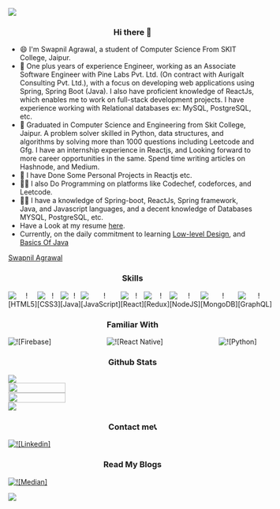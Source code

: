 ![](https://komarev.com/ghpvc/?username=your-code123-tech&style=flat-square&label=VIEWS)

<div align="center">
  
### Hi there 👋
  
 </div>
 
* 😄 I'm Swapnil Agrawal, a student of Computer Science From SKIT College, Jaipur.
* 🚐 One plus years of experience Engineer, working as an Associate Software Engineer with Pine Labs Pvt. Ltd. (On contract with AurigaIt Consulting Pvt. Ltd.), with a focus on developing web applications using Spring, Spring Boot (Java). I also have proficient knowledge of ReactJs, which enables me to work on full-stack development projects. I have experience working with Relational databases ex: MySQL, PostgreSQL, etc.
* 🚐 Graduated in Computer Science and Engineering from Skit College, Jaipur. A problem solver skilled in Python, data structures, and algorithms by solving more than 1000 questions including Leetcode and Gfg. I have an internship experience in Reactjs, and Looking forward to more career opportunities in the same. Spend time writing articles on Hashnode, and Medium. 
* 🔨 I have Done Some Personal Projects in Reactjs etc.
* 👨‍💻 I also Do Programming on platforms like Codechef, codeforces, and Leetcode.
* 👨‍💻 I have a knowledge of Spring-boot, ReactJs, Spring framework, Java, and Javascript languages, and a decent knowledge of Databases MYSQL, PostgreSQL, etc.
* Have a Look at my resume <a href="https://drive.google.com/file/d/1akI1JTbIMB4YgCiFJPXIflLrgISCrZoO/view" target="_blank">here</a>.
* Currently, on the daily commitment to learning [Low-level Design](https://github.com/code123-tech/Low-Level-Design-Questions), and [Basics Of Java](https://github.com/code123-tech/Basics_Java_With_OOP_Concepts)

<div class="badge-base LI-profile-badge" data-locale="en_US" data-size="large" data-theme="dark" data-type="HORIZONTAL" data-vanity="swapnil-agrawal-504bba176" data-version="v1"><a class="badge-base__link LI-simple-link" href="https://in.linkedin.com/in/swapnil-agrawal-504bba176?trk=profile-badge">Swapnil Agrawal</a></div>
              


<div align="center">
  
  ### Skills 
  
  <div style="display:flex;justify-content:space-between;">
       <img src="https://img.shields.io/badge/html5-%23E34F26.svg?style=for-the-badge&logo=html5&logoColor=white" alt="![HTML5]" />
       <img src="https://img.shields.io/badge/css3-%231572B6.svg?style=for-the-badge&logo=css3&logoColor=white" alt="![CSS3]" />
       <img src="https://img.shields.io/badge/java-%23ED8B00.svg?style=for-the-badge&logo=java&logoColor=white" alt="![Java]" />
       <img src="https://img.shields.io/badge/javascript-%23323330.svg?style=for-the-badge&logo=javascript&logoColor=%23F7DF1E" alt="![JavaScript]" />
       <img src="https://img.shields.io/badge/react-%2320232a.svg?style=for-the-badge&logo=react&logoColor=%2361DAFB" alt="![React]" />
       <img src="https://img.shields.io/badge/redux-%23593d88.svg?style=for-the-badge&logo=redux&logoColor=white" alt="![Redux]" />
      <img src="https://img.shields.io/badge/node.js-6DA55F?style=for-the-badge&logo=node.js&logoColor=white" alt="![NodeJS]" />
      <img src="https://img.shields.io/badge/MongoDB-%234ea94b.svg?style=for-the-badge&logo=mongodb&logoColor=white" alt="![MongoDB]" />  
      <img src="https://img.shields.io/badge/-GraphQL-E10098?style=for-the-badge&logo=graphql&logoColor=white" alt="![GraphQL]" />
  </div>
</div>

###


<div align="center">
  
  ### Familiar With 
  
  <div style="display:flex;justify-content:space-between;">
       <img src="https://img.shields.io/badge/firebase-%23039BE5.svg?style=for-the-badge&logo=firebase" alt="![Firebase]" />
       <img src="https://img.shields.io/badge/react_native-%2320232a.svg?style=for-the-badge&logo=react&logoColor=%2361DAFB" alt="![React Native]" />
       <img src="https://img.shields.io/badge/python-3670A0?style=for-the-badge&logo=python&logoColor=ffdd54" alt="![Python]" />
    
  </div>
</div>


<div align="center"> 
  
### Github Stats 
  
</div>

<img src="https://activity-graph.herokuapp.com/graph?username=code123-tech&theme=react-dark"/>

<div style="display:flex;flex-direction:column;">
  <img style="width:48%" src="https://github-readme-stats.vercel.app/api?username=code123-tech&show_icons=true&theme=Gradient&count_private=true" />
  <img style="width:48%" src="https://github-readme-streak-stats.herokuapp.com/?user=code123-tech&theme=dark" />
 </div>
<a href="https://github.com/code123-tech/github-readme-stats">
  <img src="https://github-readme-stats.vercel.app/api/top-langs/?username=code123-tech&layout=compact&langs_count=10)](https://github.com/code123-tech/github-readme-stats" />
</a>


###

<div align="center">
  
  ### Contact me📞 
  
  <div style="display:flex;justify-content:space-between;">
      <a href="https://www.linkedin.com/in/swapnil-agrawal-504bba176/">
          <img src="https://img.shields.io/badge/linkedin-%230077B5.svg?style=for-the-badge&logo=linkedin&logoColor=white" alt="![Linkedin]" />
      </a>
  </div>
</div>


###

<div align="center">
  
  ### Read My Blogs
  
  <div style="display:flex;justify-content:space-between;">
      <a href="https://swapnilagarwal2001.medium.com/">
        <img src="https://img.shields.io/badge/Medium-%23000000.svg?style=for-the-badge&logo=Medium&logoColor=white" alt="![Median]" />
     </a>
  </div>
</div>



<!--
**code123-tech/code123-tech** is a ✨ _special_ ✨ repository because its `README.md` (this file) appears on your GitHub profile.

Here are some ideas to get you started:

- 🔭 I’m currently working on ...
- 🌱 I’m currently learning ...
- 👯 I’m looking to collaborate on ...
- 🤔 I’m looking for help with ...
- 💬 Ask me about ...
- 📫 How to reach me: ...
- 😄 Pronouns: ...
- ⚡ Fun fact: ...
-->

![](https://hit.yhype.me/github/profile?user_id=53444217)
